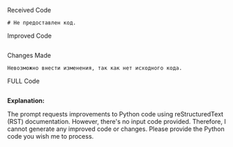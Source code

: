 Received Code
```plaintext
# Не предоставлен код.
```

Improved Code
```
```

Changes Made
```
Невозможно внести изменения, так как нет исходного кода.
```

FULL Code
```
```

**Explanation:**

The prompt requests improvements to Python code using reStructuredText (RST) documentation.  However, there's no input code provided.  Therefore, I cannot generate any improved code or changes.  Please provide the Python code you wish me to process.